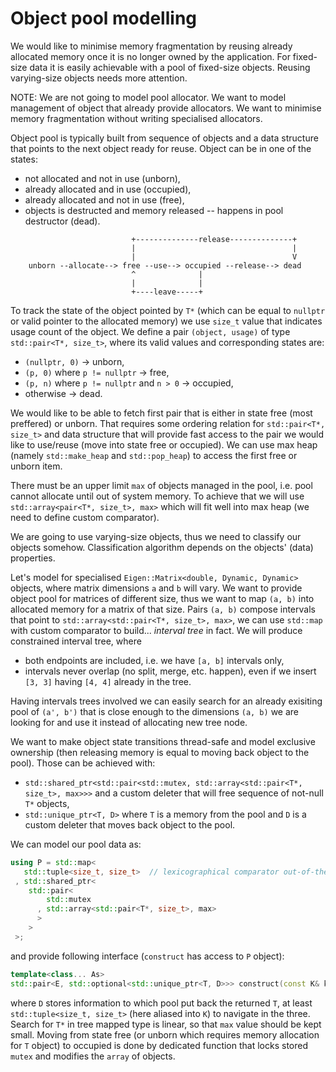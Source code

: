 
# Object pool modelling

We would like to minimise memory fragmentation by reusing already allocated memory once it is no longer owned by the application. For fixed-size data it is easily achievable with a pool of fixed-size objects. Reusing varying-size objects needs more attention.

NOTE: We are not going to model pool allocator. We want to model management of object that already provide allocators. We want to minimise memory fragmentation without writing specialised allocators.

Object pool is typically built from sequence of objects and a data structure that points to the next object ready for reuse. Object can be in one of the states:
* not allocated and not in use (unborn),
* already allocated and in use (occupied),
* already allocated and not in use (free),
* objects is destructed and memory released -- happens in pool destructor (dead).

```
                           +--------------release--------------+
                           |                                   |
                           |                                   V
    unborn --allocate--> free --use--> occupied --release--> dead
                           ^              |
                           |              |
                           +----leave-----+
```

To track the state of the object pointed by `T*` (which can be equal to `nullptr` or valid pointer to the allocated memory) we use `size_t` value that indicates usage count of the object. We define a pair `(object, usage)` of type `std::pair<T*, size_t>`, where its valid values and corresponding states are:
* `(nullptr, 0)` → unborn,
* `(p, 0)` where `p != nullptr` → free,
* `(p, n)` where `p != nullptr` and `n > 0` → occupied,
* otherwise → dead.

We would like to be able to fetch first pair that is either in state free (most preffered) or unborn. That requires some ordering relation for `std::pair<T*, size_t>` and data structure that will provide fast access to the pair we would like to use/reuse (move into state free or occupied). We can use max heap (namely `std::make_heap` and `std::pop_heap`) to access the first free or unborn item.

There must be an upper limit `max` of objects managed in the pool, i.e. pool cannot allocate until out of system memory. To achieve that we will use `std::array<pair<T*, size_t>, max>` which will fit well into max heap (we need to define custom comparator).

We are going to use varying-size objects, thus we need to classify our objects somehow. Classification algorithm depends on the objects' (data) properties.

Let's model for specialised `Eigen::Matrix<double, Dynamic, Dynamic>` objects, where matrix dimensions `a` and `b` will vary. We want to provide object pool for matrices of different size, thus we want to map `(a, b)` into allocated memory for a matrix of that size. Pairs `(a, b)` compose intervals that point to `std::array<std::pair<T*, size_t>, max>`, we can use `std::map` with custom comparator to build... *interval tree* in fact. We will produce constrained interval tree, where 
* both endpoints are included, i.e. we have `[a, b]` intervals only,
* intervals never overlap (no split, merge, etc. happen), even if we insert `[3, 3]` having `[4, 4]` already in the tree.

Having intervals trees involved we can easily search for an already exisiting pool of `(a', b')` that is close enough to the dimensions `(a, b)` we are looking for and use it instead of allocating new tree node.

We want to make object state transitions thread-safe and model exclusive ownership (then releasing memory is equal to moving back object to the pool). Those can be achieved with:
* `std::shared_ptr<std::pair<std::mutex, std::array<std::pair<T*, size_t>, max>>>` and a custom deleter that will free sequence of not-null `T*` objects,
* `std::unique_ptr<T, D>` where `T` is a memory from the pool and `D` is a custom deleter that moves back object to the pool.

We can model our pool data as:

```c++
using P = std::map<
   std::tuple<size_t, size_t>  // lexicographical comparator out-of-the-box
 , std::shared_ptr<
    std::pair<
        std::mutex
      , std::array<std::pair<T*, size_t>, max>
      >
    >
 >;
```

and provide following interface (`construct` has access to `P` object):

```c++
template<class... As>
std::pair<E, std::optional<std::unique_ptr<T, D>>> construct(const K& k, As&&... args);
```

where `D` stores information to which pool put back the returned `T`, at least `std::tuple<size_t, size_t>` (here aliased into `K`) to navigate in the three. Search for `T*` in tree mapped type is linear, so that `max` value should be kept small. Moving from state free (or unborn which requires memory allocation for `T` object) to occupied is done by dedicated function that locks stored `mutex` and modifies the `array` of objects.

